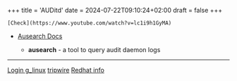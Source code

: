 +++
title = 'AUDitd'
date = 2024-07-22T09:10:24+02:00
draft = false
+++

    [Check](https://www.youtube.com/watch?v=lc1i9h1GyMA)



- [Ausearch Docs](https://linux.die.net/man/8/ausearch)

	- **ausearch** - a tool to query audit daemon logs


--  -
[Login  g_linux](/Loging_linux.md)
[tripwire](/tripwire.md)
[Redhat info](https://www.redhat.com/sysadmin/configure-linux-auditing-auditd)
